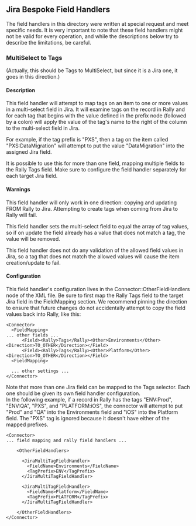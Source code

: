 ## Jira Bespoke Field Handlers

The field handlers in this directory were written at special request 
and meet specific needs.  It is very important to note that these 
field handlers might not be valid for every operation, and while the
descriptions below try to describe the limitations, be careful.


### MultiSelect to Tags

(Actually, this should be Tags to MultiSelect, but since it is a 
Jira one, it goes in this direction.)

#### Description

This field handler will attempt to map tags on an item to one or
more values in a multi-select field in Jira.  It will examine tags 
on the record in Rally and for each tag that begins with the value
defined in the prefix node (followed by a colon) will apply the value
of the tag's name to the right of the column to the multi-select field
in Jira.  

For example, if the tag prefix is "PXS", then a tag on the item called 
"PXS:DataMigration" will attempt to put the value "DataMigration" into
the assigned Jira field.

It is possible to use this for more than one field, mapping multiple 
fields to the Rally Tags field.  Make sure to configure the field handler
separately for each target Jira field.

#### Warnings

This field handler will only work in one direction: copying and updating
FROM Rally to Jira.  Attempting to create tags when coming from Jira to 
Rally will fail.

This field handler sets the multi-select field to equal the array of tag
values, so if on update the field already has a value that does not match
a tag, the value will be removed.

This field handler does not do any validation of the allowed field values in
Jira, so a tag that does not match the allowed values will cause the item
creation/update to fail.

#### Configuration

This field handler's configuration lives in the Connector::OtherFieldHandlers 
node of the XML file.  Be sure to first map the Rally Tags field to the
target Jira field in the FieldMapping section.  We recommend pinning the 
direction to ensure that future changes do not accidentally attempt to copy
the field values back into Rally, like this:

    <Connector>
      <FieldMapping>
    ... other fields ...
          <Field><Rally>Tags</Rally><Other>Environments</Other><Direction>TO_OTHER</Direction></Field>
          <Field><Rally>Tags</Rally><Other>Platform</Other><Direction>TO_OTHER</Direction></Field>
      <FieldMapping>
      
      ... other settings ...
    </Connector>

Note that more than one Jira field can be mapped to the Tags 
selector.  Each one should be given its own field handler configuration.  
In the following example, if a record in Rally has the tags "ENV:Prod", 
"ENV:QA", "PXS", and "PLATFORM:iOS", the connector will attempt to put 
"Prod" and "QA" into the Environments field and "iOS" into the Platform 
field.  The "PXS" tag is ignored because it doesn't have either of the 
mapped prefixes.

    <Connector>
    ... field mapping and rally field handlers ...
    
        <OtherFieldHandlers>
            
          <JiraMultiTagFieldHandler>
            <FieldName>Environments</FieldName>
            <TagPrefix>ENV</TagPrefix>
          </JiraMultiTagFieldHandler>
          
          <JiraMultiTagFieldHandler>
            <FieldName>Platform</FieldName>
            <TagPrefix>PLATFORM</TagPrefix>
          </JiraMultiTagFieldHandler>
          
        </OtherFieldHandlers>
    </Connector>

